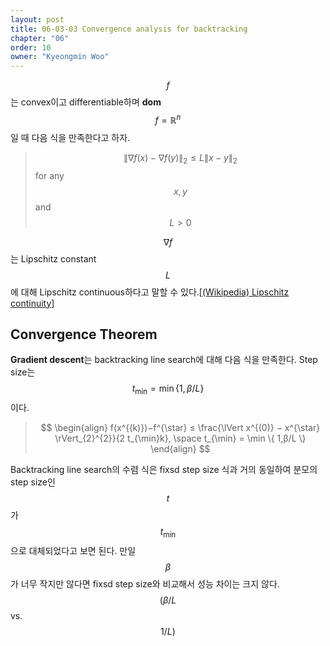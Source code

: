 ```yaml
---
layout: post
title: 06-03-03 Convergence analysis for backtracking
chapter: "06"
order: 10
owner: "Kyeongmin Woo"
---
```


$$f$$는 convex이고 differentiable하며 **dom** $$f = \mathbb{R}^n$$일 때 다음 식을 만족한다고 하자.

>$$ \lVert \nabla f(x) - \nabla f(y) \rVert_2 \le L \lVert x - y \rVert_2$$  for any $$x, y$$ and $$L \gt 0$$

$$\nabla f$$는 Lipschitz constant $$L$$에 대해  Lipschitz continuous하다고 말할 수 있다.[[(Wikipedia) Lipschitz continuity](https://en.wikipedia.org/wiki/Lipschitz_continuity)]
## Convergence Theorem

**Gradient descent**는 backtracking line search에 대해 다음 식을 만족한다. Step size는 $$t_{\min} = \min\{1,β/L\}$$이다.

> $$ \begin{align}
f(x^{(k)})−f^{\star} ≤ \frac{\lVert x^{(0)} − x^{\star} \rVert_{2}^{2}}{2 t_{\min}k}, \space t_{\min} = \min \{ 1,β/L \}
\end{align}
$$

Backtracking line search의 수렴 식은 fixsd step size 식과 거의 동일하여 분모의 step size인 $$t$$가 $$t_{\min}$$으로 대체되었다고 보면 된다. 만일 $$β$$가 너무 작지만 않다면 fixsd step size와 비교해서 성능 차이는 크지 않다. $$(β/L $$ vs. $$ 1/L)$$